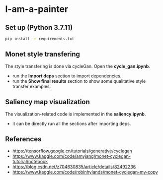 # **I-am-a-painter**

## **Set up (Python 3.7.11)**

```bash
pip install -r requirements.txt
```

## **Monet style transfering**

The style transfering is done via cycleGan. Open the **cycle_gan.ipynb**.

- run the **Import deps** section to import dependencies.
- run the **Show final results** section to show some qualitative style transfer examples.

## **Saliency map visualization**

The visualization-related code is implemented in the **saliency.ipynb**.

- it can be directly run all the sections after importing deps.

## **References**

- https://tensorflow.google.cn/tutorials/generative/cyclegan
- https://www.kaggle.com/code/amyjang/monet-cyclegan-tutorial/notebook
- https://blog.csdn.net/z704630835/article/details/82492236
- https://www.kaggle.com/code/robinhylands/monet-cyclegan-my-copy
